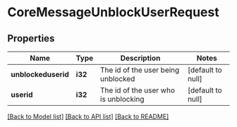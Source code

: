 # CoreMessageUnblockUserRequest

## Properties

Name | Type | Description | Notes
------------ | ------------- | ------------- | -------------
**unblockeduserid** | **i32** | The id of the user being unblocked | [default to null]
**userid** | **i32** | The id of the user who is unblocking | [default to null]

[[Back to Model list]](../README.md#documentation-for-models) [[Back to API list]](../README.md#documentation-for-api-endpoints) [[Back to README]](../README.md)


